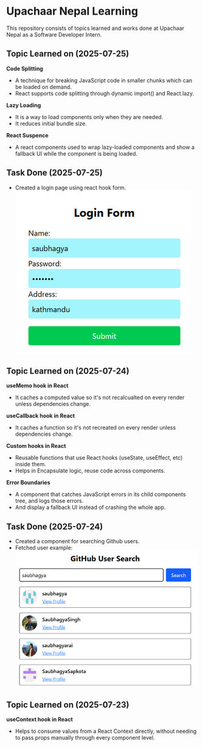 # Upachaar Nepal Learning

This repository consists of topics learned and works done at Upachaar Nepal as a Software Developer Intern.

## Topic Learned on (2025-07-25)

**Code Splitting**
- A technique for breaking JavaScript code in smaller chunks which can be loaded on demand.
- React supports code splitting through dynamic import() and React.lazy.

**Lazy Loading**
- It is a way to load components only when they are needed.
- It reduces initial bundle size.

**React Suspence**
- A react components used to wrap lazy-loaded components and show a fallback UI while the component is being loaded.

## Task Done (2025-07-25)
- Created a login page using react hook form.
![github Search](./public/loginForm.png)

## Topic Learned on (2025-07-24)

**useMemo hook in React**
- It caches a computed value so it's not recalcualted on every render unless dependencies change.

**useCallback hook in React**
- It caches a function so it's not recreated on every render unless dependencies change.

**Custom hooks in React**
- Reusable functions that use React hooks (useState, useEffect, etc) inside them.
- Helps in Encapsulate logic, reuse code across components.

**Error Boundaries** 
- A component that catches JavaScript errors in its child components tree, and logs those errors.
- And display a fallback UI instead of crashing the whole app.

## Task Done (2025-07-24)
- Created a component for searching Github users.
- Fetched user example:
![github Search](./public/github_Search.png)

## Topic Learned on (2025-07-23)

**useContext hook in React** 
- Helps to consume values from a React Context directly, without needing to pass props manually through every component level.